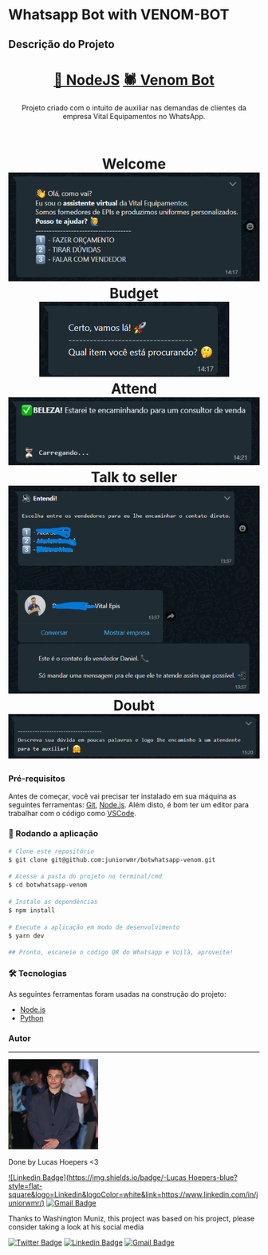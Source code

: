 # Whatsapp Bot with VENOM-BOT

## Descrição do Projeto

<p align="center"></p>
<h1 align="center">
    <a href="https://nodejs.org/en/">🔗 NodeJS</a>
    <a href="https://www.npmjs.com/package/venom-bot">🕷 Venom Bot</a>
</h1>
<p align="center"> Projeto criado com o intuito de auxiliar nas demandas de clientes da empresa Vital Equipamentos no WhatsApp.</p>
<br>
<h1 align="center">
  Welcome
  <br>
  <img alt="Welcome" title="Welcome" src="./assets/welcome.png" />
  <br>
  Budget
  <br>
  <img alt="Budget" title="Budget" src="./assets/budget.png" />
  <br>
  Attend
  <br>
  <img alt="Attend" title="Attend" src="./assets/attend.png" />
  <br>
  Talk to seller
  <br>
  <img alt="talkToSeller" title="talkToSeller" src="./assets/talkToSeller.png" />
  <br>
  Doubt
  <br>
  <img alt="doubt" title="doubt" src="./assets/doubt.png" />
  <br>
</h1>

### Pré-requisitos

Antes de começar, você vai precisar ter instalado em sua máquina as seguintes ferramentas:
[Git](https://git-scm.com), [Node.js](https://nodejs.org/en/).
Além disto, é bom ter um editor para trabalhar com o código como [VSCode](https://code.visualstudio.com/).

### 🎲 Rodando a aplicação

```bash
# Clone este repositório
$ git clone git@github.com:juniorwmr/botwhatsapp-venom.git

# Acesse a pasta do projeto no terminal/cmd
$ cd botwhatsapp-venom

# Instale as dependências
$ npm install

# Execute a aplicação em modo de desenvolvimento
$ yarn dev

## Pronto, escaneie o código QR do Whatsapp e Voilà, aproveite!
```

### 🛠 Tecnologias

As seguintes ferramentas foram usadas na construção do projeto:

- [Node.js](https://nodejs.org/en/)
- [Python](https://www.python.org)

### Autor

---

<img src="./assets/me.png" width="180" >

Done by Lucas Hoepers <3

[![Linkedin Badge](https://img.shields.io/badge/-Lucas Hoepers-blue?style=flat-square&logo=Linkedin&logoColor=white&link=https://www.linkedin.com/in/juniorwmr/)](https://www.linkedin.com/in/lucas-hoepers-quinaglia-365b93238/)
[![Gmail Badge](https://img.shields.io/badge/-lucas.hoepers.quinaglia@gmail.com-c14438?style=flat-square&logo=Gmail&logoColor=white&link=mailto:lucas.hoepers.quinaglia@gmail.com)](mailto:lucas.hoepers.quinaglia@gmail.com)


Thanks to Washington Muniz, this project was based on his project, please consider taking a look at his social media

[![Twitter Badge](https://img.shields.io/badge/-@juniorwmr-1ca0f1?style=flat-square&labelColor=1ca0f1&logo=twitter&logoColor=white&link=https://twitter.com/juniorwmr)](https://twitter.com/juniorwmr) [![Linkedin Badge](https://img.shields.io/badge/-Washington-blue?style=flat-square&logo=Linkedin&logoColor=white&link=https://www.linkedin.com/in/juniorwmr/)](https://www.linkedin.com/in/juniorwmr/)
[![Gmail Badge](https://img.shields.io/badge/-juniorwmr@gmail.com-c14438?style=flat-square&logo=Gmail&logoColor=white&link=mailto:juniorripardo@gmail.com)](mailto:juniorripardo@gmail.com)
